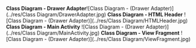 **Class Diagram - Drawer Adapter**![Class Diagram - (Drawer Adapter)](../res/Class Diagram/DrawerAdapter.jpg)
**Class Diagram - HTML  Header** ![Class Diagram - (Drawer Adapter)](../res/Class Diagram/HTMLHeader.jpg)
**Class Diagram - Main Activity** ![Class Diagram - (Drawer Adapter)](../res/Class Diagram/MainActivity.jpg)
**Class Diagram - View Fragment** ![Class Diagram - (Drawer Adapter)](../res/Class Diagram/ViewFragment.jpg)
